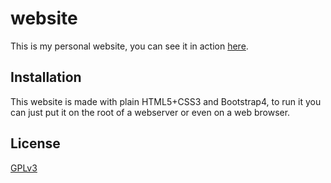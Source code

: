 # website

This is my personal website, you can see it in action [here](https://marcocetica.com).

## Installation
This website is made with plain HTML5+CSS3 and Bootstrap4, to run it you can just put it
on the root of a webserver or even on a web browser.

## License
[GPLv3](https://choosealicense.com/licenses/gpl-3.0/)